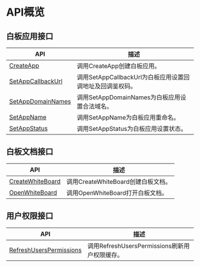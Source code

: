 # API概览

## 白板应用接口

|API|描述|
|---|--|
|[CreateApp]()|调用CreateApp创建白板应用。|
|[SetAppCallbackUrl]()|调用SetAppCallbackUrl为白板应用设置回调地址及回调鉴权码。|
|[SetAppDomainNames]()|调用SetAppDomainNames为白板应用设置合法域名。|
|[SetAppName]()|调用SetAppName为白板应用重命名。|
|[SetAppStatus]()|调用SetAppStatus为白板应用设置状态。|

## 白板文档接口

|API|描述|
|---|--|
|[CreateWhiteBoard]()|调用CreateWhiteBoard创建白板文档。|
|[OpenWhiteBoard]()|调用OpenWhiteBoard打开白板文档。|

## 用户权限接口

|API|描述|
|---|--|
|[RefreshUsersPermissions]()|调用RefreshUsersPermissions刷新用户权限缓存。|

